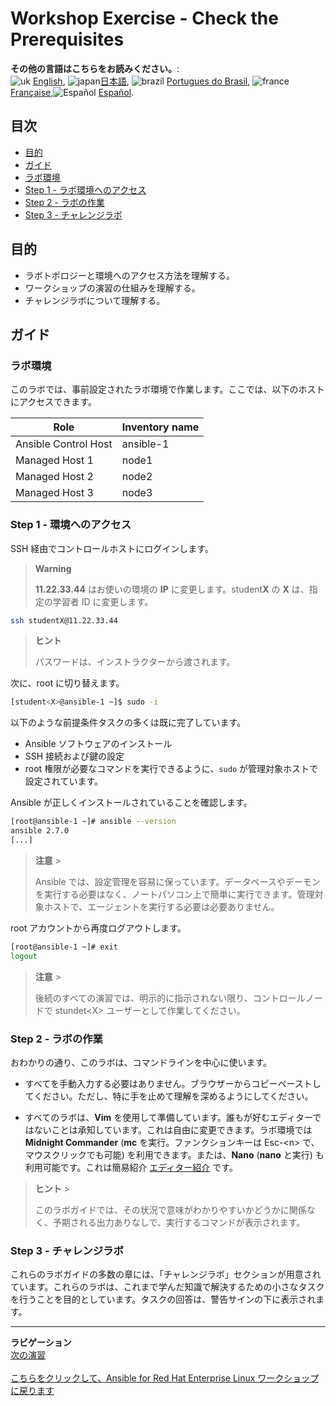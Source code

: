 # Workshop Exercise - Check the Prerequisites

**その他の言語はこちらをお読みください。**:
<br>![uk](../../../images/uk.png) [English](README.md),  ![japan](../../../images/japan.png)[日本語](README.ja.md), ![brazil](../../../images/brazil.png) [Portugues do Brasil](README.pt-br.md), ![france](../../../images/fr.png) [Française](README.fr.md),![Español](../../../images/col.png) [Español](README.es.md).

## 目次

* [目的](#objective)
* [ガイド](#guide)
* [ラボ環境](#your-lab-environment)
* [Step 1 - ラボ環境へのアクセス](#step-1---access-the-environment)
* [Step 2 - ラボの作業](#step-2---working-the-labs)
* [Step 3 - チャレンジラボ](#step-3---challenge-labs)

## 目的

* ラボトポロジーと環境へのアクセス方法を理解する。
* ワークショップの演習の仕組みを理解する。
* チャレンジラボについて理解する。

## ガイド

### ラボ環境

このラボでは、事前設定されたラボ環境で作業します。ここでは、以下のホストにアクセスできます。

| Role                 | Inventory name |
| ---------------------| ---------------|
| Ansible Control Host | ansible-1      |
| Managed Host 1       | node1          |
| Managed Host 2       | node2          |
| Managed Host 3       | node3          |

### Step 1 - 環境へのアクセス

SSH 経由でコントロールホストにログインします。

> **Warning**
>
> **11.22.33.44** はお使いの環境の **IP** に変更します。student**X** の **X** は、指定の学習者 ID に変更します。

```bash
ssh studentX@11.22.33.44
```

> **ヒント**
>
> パスワードは、インストラクターから渡されます。

次に、root に切り替えます。

```bash
[student<X>@ansible-1 ~]$ sudo -i
```

以下のような前提条件タスクの多くは既に完了しています。

* Ansible ソフトウェアのインストール
* SSH 接続および鍵の設定
* root 権限が必要なコマンドを実行できるように、`sudo` が管理対象ホストで設定されています。

Ansible が正しくインストールされていることを確認します。

```bash
[root@ansible-1 ~]# ansible --version
ansible 2.7.0
[...]
```

> **注意** >
>
> Ansible では、設定管理を容易に保っています。データベースやデーモンを実行する必要はなく、ノートパソコン上で簡単に実行できます。管理対象ホストで、エージェントを実行する必要は必要ありません。

root アカウントから再度ログアウトします。

```bash
[root@ansible-1 ~]# exit
logout
```

> **注意** >
>
> 後続のすべての演習では、明示的に指示されない限り、コントロールノードで stundet\<X\> ユーザーとして作業してください。

### Step 2 - ラボの作業

おわかりの通り、このラボは、コマンドラインを中心に使います。

* すべてを手動入力する必要はありません。ブラウザーからコピーペーストしてください。ただし、特に手を止めて理解を深めるようにしてください。

* すべてのラボは、**Vim** を使用して準備しています。誰もが好むエディターではないことは承知しています。これは自由に変更できます。ラボ環境では
  **Midnight Commander** (**mc** を実行。ファンクションキーは Esc-\<n\> で、マウスクリックでも可能)
  を利用できます。または、**Nano** (**nano** と実行) も利用可能です。これは簡易紹介
  [エディター紹介](../0.0-support-docs/editor_intro.md) です。

> **ヒント** >
>
> このラボガイドでは、その状況で意味がわかりやすいかどうかに関係なく、予期される出力ありなしで、実行するコマンドが表示されます。

### Step 3 - チャレンジラボ

これらのラボガイドの多数の章には、「チャレンジラボ」セクションが用意されています。これらのラボは、これまで学んだ知識で解決するための小さなタスクを行うことを目的としています。タスクの回答は、警告サインの下に表示されます。

---
**ラビゲーション**
<br>
[次の演習](../1.2-thebasics/README.ja.md)
<br><br>
[こちらをクリックして、Ansible for Red Hat Enterprise Linux ワークショップに戻ります](../README.md)
